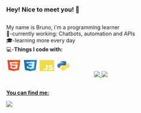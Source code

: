 ### Hey! Nice to meet you! 🧐
<a href="https://github.com/BrunoAbr"></a>

##
My name is Bruno, i'm a programming learner<br>
💼-currently working: Chatbots, automation and APIs<br>
🎓-learning more every day<br>
💻-<b>Things I code with:</b>

<div>
 <img align="center" alt="Bruno-HTML" height="30" width="40" src="https://raw.githubusercontent.com/devicons/devicon/master/icons/html5/html5-original.svg">
  <img align="center" alt="Bruno-CSS" height="30" width="40" src="https://raw.githubusercontent.com/devicons/devicon/master/icons/css3/css3-original.svg">
  <img align="center" alt="Bruno-Js" height="30" width="40" src="https://raw.githubusercontent.com/devicons/devicon/master/icons/javascript/javascript-plain.svg">
  <img align="center" alt="Bruno-Python" height="30" width="40" src="https://raw.githubusercontent.com/devicons/devicon/master/icons/python/python-original.svg">
</div>

<div align="center">
  <a href="https://github.com/BrunoAbr">
  <img height="180em" src="https://github-readme-stats.vercel.app/api?username=BrunoAbr&show_icons=true&theme=dracula&include_all_commits=true&count_private=true"/>
  <img height="141em" src="https://github-readme-stats.vercel.app/api/top-langs/?username=BrunoAbr&layout=compact&langs_count=7&theme=dracula"/>
</div>

##
<b>You can find me:</b>
<div>
   <a href="https://www.linkedin.com/in/bruno-abreu-102291225/" target="_blank"><img src="https://img.shields.io/badge/-LinkedIn-%230077B5?style=for-the-badge&logo=linkedin&logoColor=white" target="_blank"></a> 
</div>
